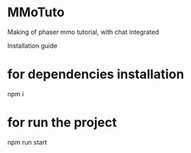 # MMoTuto
Making of phaser mmo tutorial, with chat integrated

Installation guide 
# for dependencies installation

npm i 

# for run the project 

npm run start 
